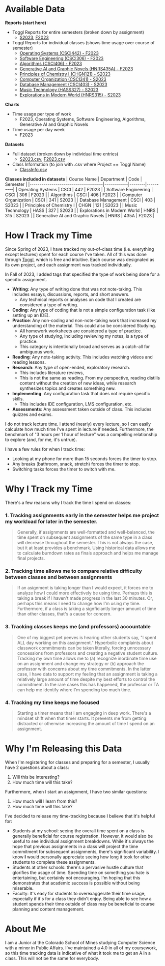 # Available Data

**Reports (start here)**
* Toggl Reports for entire semesters (broken down by assignment)
  * [S2023](reports/S2023_Toggl.pdf), [F2023](reports/F2023_Toggl.pdf)
* Toggl Reports for individual classes (shows time usage over course of semester)
  * [Operating Systems (CSCI442) - F2023](reports/OPERATING-SYSTEMS_CSCI442_F2023.pdf)
  * [Software Engineering (CSCI306) - F2023](reports/SOFTWARE-ENGINEERING_CSCI306_F2023.pdf)
  * [Algorithms (CSCI406) - F2023](reports/ALGORITHMS_CSCI406_F2023.pdf)
  * [Generative AI and Graphic Novels (HNRS435A) - F2023](reports/GENAI-ART_HNRS435A_F2023.pdf)
  * [Principles of Chemistry I (CHGN121) - S2023](reports/CHEMISTRY-I_CHGN121_S2023.pdf)
  * [Computer Organization (CSCI341) - S2023](reports/COMPUTER-ORGANIZATION_CSCI341_S2023.pdf)
  * [Database Management (CSCI403) - S2023](reports/DATABASE-MANAGEMENT_CSCI403_S2023.pdf)
  * [Music Technology (HASS327) - S2023](reports/MUSIC-TECHNOLOGY_HASS327_S2023.pdf)
  * [Explorations in Modern World (HNRS315) - S2023](reports/EXPLORATION-IN-MODERN-WORLD_HNRS315_S2023.pdf)
 
**Charts**
* Time usage per type of work
  * F2023, Operating Systems, Software Engineering, Algorithms, Generative AI and Graphic Novels
* Time usage per day week
  * F2023
 
**Datasets**
* Full dataset (broken down by individual time entries)
  * [S2023.csv](data/S2023.csv), [F2023.csv](data/F2023.csv)
* Class Information (to join with .csv where Project == Toggl Name)
  * [ClassInfo.csv](data/ClassInfo.csv)

 **Classes included in datasets**
| Course Name                         | Department | Code   | Semester |
|-------------------------------------|------------|--------|----------|
| Operating Systems                   | CSCI       | 442    | F2023    |
| Software Engineering                | CSCI       | 306    | F2023    |
| Algorithms                          | CSCI       | 406    | F2023    |
| Computer Organization               | CSCI       | 341    | S2023    |
| Database Management                 | CSCI       | 403    | S2023    |
| Principles of Chemistry I           | CHGN       | 121    | S2023    |
| Music Technology                    | HASS       | 327    | S2023    |
| Explorations in Modern World        | HNRS       | 315    | S2023    |
| Generative AI and Graphic Novels    | HNRS       | 435A   | F2023    |

# How I Track my Time

Since Spring of 2023, I have tracked my out-of-class time (i.e. everything except lectures) spent for each course I've taken. All of this was done through [Toggl](https://track.toggl.com/timer), which is free and intuitive. Each course was designated as its own project, and each assignment was tracked individually. 

In Fall of 2023, I added tags that specified the type of work being done for a specific assignment.

* **Writing**: Any type of writing done that was not note-taking. This includes essays, discussions, reports, and short answers.
  * Any technical reports or analyses on code that I created are considered a type of writing. 
* **Coding**: Any type of coding that is not a simple configuration task (like setting up an IDE).
* **Practice**: Any non-coding and non-note-taking work that increased my understanding of the material. This could also be considered Studying. 
  * All homework worksheets are considered a type of practice.
  * Any type of studying, including reviewing my notes, is a type of practice.
  * This category is intentionally broad and serves as a catch-all for ambiguous work. 
* **Reading**: Any note-taking activity. This includes watching videos and reading lessons.
* **Research**: Any type of open-ended, exploratory research.
  * This includes literature reviews,
  * This is not the same as reading. From my perspective, reading distills content without the creation of new ideas, while research synthesizes topics and creates something new.
* **Implementing**: Any configuration task that does not require specific skills.
  * This includes IDE configuration, LMS configuration, etc.
* **Assessments**: Any assessment taken outside of class. This includes quizzes and exams.

I do not track lecture time. I attend (nearly) every lecture, so I can easily calculate how much time I've spent in lecture if needed. Furthermore, the benchmark of "3 hours per 1 hour of lecture" was a compelling relationship to explore (and, for me, it's untrue). 

I have a few rules for when I track time: 
* Looking at my phone for more than 15 seconds forces the timer to stop.
* Any breaks (bathroom, snack, stretch) forces the timer to stop.
* Switching tasks forces the timer to switch with me.

# Why I Track my Time

There's a few reasons why I track the time I spend on classes: 

### 1. Tracking assignments early in the semester helps me project my workload for later in the semester. 
> Generally, if assignments are well-formatted and well-balanced, the time spent on subsequent assignments of the same type in a class will decrease throughout the semester. This is not always the case, but it at least provides a benchmark. Using historical data allows me to calculate burndown rates as finals approach and helps me manage final projects. 
### 2. Tracking time allows me to compare relative difficulty between classes and between assignments
> If an asignment is taking longer than I would expect, it forces me to analyze how I could more effectively be using time. Perhaps this is taking a break if I haven't made progress in the last 30 minutes. Or, perhaps this means I need to change how I'm using my time. Furthermore, if a class is taking a signficiantly longer amount of time than other classes, that's a cause for concern. 
### 3. Tracking classes keeps me (and professors) accountable
> One of my biggest pet peeves is hearing other students say, "I spent ALL day working on this assignment." Hyperbolic complaints about classwork commitments can be taken literally, forcing unncessary concessions from professors and creating a negative student culture. Tracking my own time allows me to (a) recognize inordinate time use on an assignment and change my strategy or (b) approach the professor with concerns about my time commitments. In the latter case, I have data to support my feeling that an assignment is taking a relatively large amount of time despite my best efforts to control the commitment. In the rare cases this has happened, the professor or TA can help me identify where I'm spending too much time.
### 4. Tracking my time keeps me focused
> Starting a timer means that I am engaging in deep work. There's a mindset shift when that timer starts. It prevents me from getting distracted or otherwise increasing the amount of time I spend on an assignment. 

# Why I'm Releasing this Data

When I'm registering for classes and preparing for a semester, I usually have 2 questions about a class: 
1. Will this be interesting?
2. How much time will this take?

Furthermore, when I start an assignment, I have two similar questions:
1. How much will I learn from this?
2. How much time will this take? 

I've decided to release my time-tracking because I believe that it's helpful for: 
* Students at my school: seeing the overall time spent on a class is generally beneficial for course registration. However, it would also be useful to see individual assignment breakdowns. While it's always the hope that previous assignments in a class will project the time commitment for subsequent assignments, there's significant variability. I know **I** would personally appreciate seeing how long it took for other students to complete these assignments.
* Students at other schools: there's a pervasive hustle culture that glorifies the usage of time. Spending time on something you hate is entertaining, but certainly not encouraging. I'm hoping that this demonstrates that academic success is possible without being miserable. 
* Faculty: It's easy for students to overexaggerate their time usage, especially if it's for a class they didn't enjoy. Being able to see how a student spends their time outside of class may be beneficial to course planning and content management.

# About Me

I am a Junior at the Colorado School of Mines studying Computer Science with a minor in Public Affairs. I've maintained a 4.0 in all of my coursework, so this time tracking data is indicative of what it took me to get an A in a class. This will not be the same for everybody. 
